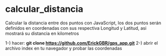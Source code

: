 # calcular_distancia
Calcular la distancia entre dos puntos con JavaScript, los dos puntos serán definidos en coordenadas con sus respectiva Longitud y Latitud, asi mostrará su distancia en kilometros

1-) hacer: <b> git clone https://github.com/ErickGBR/gps_app.git</b>
2-) abrir el archivo index en tu navegador y probar las coordenadas
